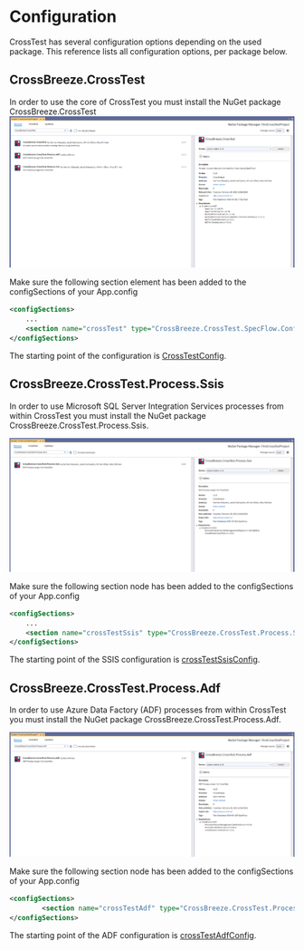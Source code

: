 # Configuration

CrossTest has several configuration options depending on the used package. This reference lists all configuration options, per package below.


## CrossBreeze.CrossTest
In order to use the core of CrossTest you must install the NuGet package CrossBreeze.CrossTest
![crossTest_NuGet_package](../img/NuGet_CrossTest_Package.png)

Make sure the following section element has been added to the configSections of your App.config
```xml
<configSections>
    ...
    <section name="crossTest" type="CrossBreeze.CrossTest.SpecFlow.Configuration.CrossTestConfig, CrossBreeze.CrossTest.SpecFlow.Core" />
</configSections>
```

The starting point of the configuration is [CrossTestConfig](./CrossTestConfig).


## CrossBreeze.CrossTest.Process.Ssis
In order to use Microsoft SQL Server Integration Services processes from within CrossTest you must install the NuGet package CrossBreeze.CrossTest.Process.Ssis.

![ssis_NuGet_package](../img/ssis_nuget_package.png)

Make sure the following section node has been added to the configSections of your App.config
```xml
<configSections>
    ...
    <section name="crossTestSsis" type="CrossBreeze.CrossTest.Process.Ssis.Configuration.crossTestSsisConfig, CrossBreeze.CrossTest.Process.Ssis" />
</configSections>
```

The starting point of the SSIS configuration is [crossTestSsisConfig](./crossTestSsisConfig.md).


## CrossBreeze.CrossTest.Process.Adf
In order to use Azure Data Factory (ADF) processes from within CrossTest you must install the NuGet package CrossBreeze.CrossTest.Process.Adf.

![adf_NuGet_package](../img/adf_nuget_package.png)

Make sure the following section node has been added to the configSections of your App.config
```xml
<configSections>
		<section name="crossTestAdf" type="CrossBreeze.CrossTest.Process.Adf.Configuration.AdfProcessesConfig, CrossBreeze.CrossTest.Process.Adf" />
</configSections>
```

The starting point of the ADF configuration is [crossTestAdfConfig](./crossTestAdfConfig.md).